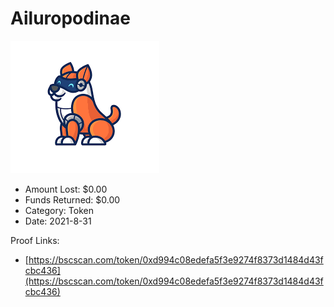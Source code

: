 # Ailuropodinae
![Ailuropodinae](/rektimages/Ailuropodinae.png)
- Amount Lost: $0.00
- Funds Returned: $0.00
- Category: Token
- Date: 2021-8-31



Proof Links:
- [https://bscscan.com/token/0xd994c08edefa5f3e9274f8373d1484d43fcbc436](https://bscscan.com/token/0xd994c08edefa5f3e9274f8373d1484d43fcbc436)


